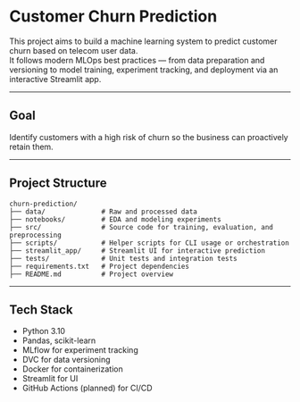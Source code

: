 # Customer Churn Prediction

This project aims to build a machine learning system to predict customer churn based on telecom user data.  
It follows modern MLOps best practices — from data preparation and versioning to model training, experiment tracking, and deployment via an interactive Streamlit app.

---

## Goal  
Identify customers with a high risk of churn so the business can proactively retain them.

---

## Project Structure

```
churn-prediction/
├── data/              # Raw and processed data
├── notebooks/         # EDA and modeling experiments
├── src/               # Source code for training, evaluation, and preprocessing
├── scripts/           # Helper scripts for CLI usage or orchestration
├── streamlit_app/     # Streamlit UI for interactive prediction
├── tests/             # Unit tests and integration tests
├── requirements.txt   # Project dependencies
├── README.md          # Project overview
```

---

## Tech Stack
- Python 3.10
- Pandas, scikit-learn
- MLflow for experiment tracking
- DVC for data versioning
- Docker for containerization
- Streamlit for UI
- GitHub Actions (planned) for CI/CD
